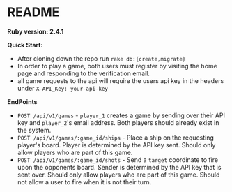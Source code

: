 # README

__Ruby version: 2.4.1__


__Quick Start:__
  * After cloning down the repo run ``rake db:{create,migrate}`` 
  * In order to play a game, both users must register by visiting the home page and responding to the verification email. 
  * all game requests to the api will require the users api key in the headers under ``X-API_Key: your-api-key``

__EndPoints__

* `POST /api/v1/games` - `player_1` creates a game by sending over their API key and `player_2`'s email address. Both players should already exist in the system.
* `POST /api/v1/games/:game_id/ships` - Place a ship on the requesting player's board. Player is determined by the API key sent. Should only allow players who are part of this game.
* `POST /api/v1/games/:game_id/shots` - Send a `target` coordinate to fire upon the opponents board. Sender is determined by the API key that is sent over. Should only allow players who are part of this game. Should not allow a user to fire when it is not their turn.
